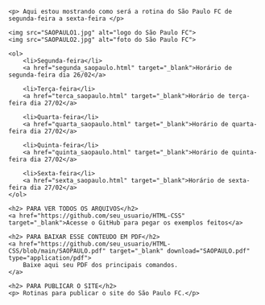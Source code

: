 <!DOCTYPE html>
<html lang="en">
<head>
    <meta charset="UTF-8">
    <meta name="viewport" content="width=device-width, initial-scale=1.0">
    <title>Rotina do São Paulo FC</title>
</head>
<body>

    <p> Aqui estou mostrando como será a rotina do São Paulo FC de segunda-feira a sexta-feira </p>

    <img src="SAOPAULO1.jpg" alt="logo do São Paulo FC">
    <img src="SAOPAULO2.jpg" alt="foto do São Paulo FC">

    <ol>
        <li>Segunda-feira</li>
        <a href="segunda_saopaulo.html" target="_blank">Horário de segunda-feira dia 26/02</a>

        <li>Terça-feira</li>
        <a href="terca_saopaulo.html" target="_blank">Horário de terça-feira dia 27/02</a>

        <li>Quarta-feira</li>
        <a href="quarta_saopaulo.html" target="_blank">Horário de quarta-feira dia 27/02</a>
    
        <li>Quinta-feira</li>
        <a href="quinta_saopaulo.html" target="_blank">Horário de quinta-feira dia 27/02</a>
    
        <li>Sexta-feira</li>
        <a href="sexta_saopaulo.html" target="_blank">Horário de sexta-feira dia 27/02</a>
    </ol>

    <h2> PARA VER TODOS OS ARQUIVOS</h2>
    <a href="https://github.com/seu_usuario/HTML-CSS" target="_blank">Acesse o GitHub para pegar os exemplos feitos</a>

    <h2> PARA BAIXAR ESSE CONTEUDO EM PDF</h2>
    <a href="https://github.com/seu_usuario/HTML-CSS/blob/main/SAOPAULO.pdf" target="_blank" download="SAOPAULO.pdf" type="application/pdf">
        Baixe aqui seu PDF dos principais comandos.
    </a>

    <h2> PARA PUBLICAR O SITE</h2>
    <p> Rotinas para publicar o site do São Paulo FC.</p>

</body>
</html>

